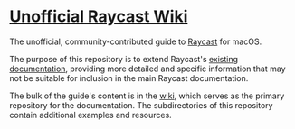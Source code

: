 # [Unofficial Raycast Wiki](https://github.com/SKaplanOfficial/unofficial-raycast-wiki/wiki)

The unofficial, community-contributed guide to [Raycast](https://www.raycast.com) for macOS.

The purpose of this repository is to extend Raycast's [existing documentation](https://manual.raycast.com), providing more detailed and specific information that may not be suitable for inclusion in the main Raycast documentation.

The bulk of the guide's content is in the [wiki](https://github.com/SKaplanOfficial/unofficial-raycast-wiki/wiki), which serves as the primary repository for the documentation. The subdirectories of this repository contain additional examples and resources.
